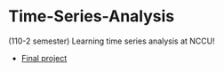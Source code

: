 # Time-Series-Analysis

(110-2 semester) Learning time series analysis at NCCU! 

* [Final project](https://chang-web.github.io/Time-Series-Analysis/0609_time-series-final-report.html)
